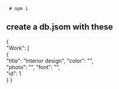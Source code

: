  
    
    
   
  
     # npm i   
     
     
## create a db.jsom with these      
       
{  
  "Work": [   
    {    
      "title": "Interior design", 
      "color": "",   
      "photo": "", 
      "font": "",  
      "id": 1    
       } 
}  
 
 
